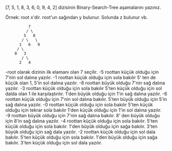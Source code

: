 [7, 5, 1, 8, 3, 6, 0, 9, 4, 2] dizisinin Binary-Search-Tree aşamalarını yazınız.

Örnek: root x'dir. root'un sağından y bulunur. Solunda z bulunur vb.

              7
             / \
            5   8
           / \   \
          1   6   9
         / \
        0   3
           / \
          2   4

-root olarak dizinin ilk elamanı olan 7 seçilir.
-5 roottan küçük olduğu için 7'nin sol dalına yazılır.
-1 roottan küçük olduğu için sola bakılır 5' ten de küçük olan 1, 5'in sol dalına yazılır.
-8 roottan büyük olduğu 7'nin sağ dalına yazılır.
-3 roottan küçük olduğu için sola bakılır 5'ten küçük olduğu için sol dalda olan 1 ile karşılaştırılır. 1'den büyük olduğu için 1'in sağ dalına yazılır.
-6 roottan küçük olduğu için 7'nin sol dalına bakılır. 5'ten büyük olduğu için 5'in sağ dalına yazılır.
-0 roottan küçük olduğu için sola bakılır 5'ten küçük olduğu için tekrar sola bakılır 1'den küçük olduğu için 1'in sol dalına yazılır.
-9 roottan büyük olduğu için 7'nin sağ dalına bakılır. 8' den büyük olduğu için 8'in sağ dalına yazılır.
-4 roottan küçük olduğu için sola bakılır. 5'ten küçük olduğu için sola bakılır. 1'den büyük olduğu için sağa bakılır. 3'ten büyük olduğu için sağ dala yazılır.
-2 roottan küçük olduğu için sol dala bakılır. 5'ten küçük olduğu için sola bakılır. 1'den büyük olduğu için sağa bakılır. 3'ten küçük olduğu için sol dala yazılır.